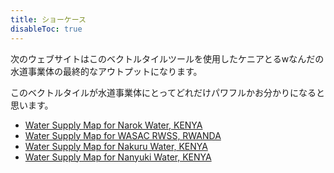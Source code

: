 ```yaml
---
title: ショーケース
disableToc: true
---
```


次のウェブサイトはこのベクトルタイルツールを使用したケニアとるwなんだの水道事業体の最終的なアウトプットになります。

このベクトルタイルが水道事業体にとってどれだけパワフルかお分かりになると思います。

- [Water Supply Map for Narok Water, KENYA](../casestudies/narok)
- [Water Supply Map for WASAC RWSS, RWANDA](../casestudies/wasac)
- [Water Supply Map for Nakuru Water, KENYA](../casestudies/nakuru)
- [Water Supply Map for Nanyuki Water, KENYA](../casestudies/nanyuki)
